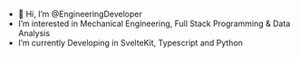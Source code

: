 - 👋 Hi, I’m @EngineeringDeveloper
- I’m interested in Mechanical Engineering, Full Stack Programming & Data Analysis
- I’m currently Developing in SvelteKit, Typescript and Python

<!---
EngineeringDeveloper/EngineeringDeveloper is a ✨ special ✨ repository because its `README.md` (this file) appears on your GitHub profile.
You can click the Preview link to take a look at your changes.
--->
